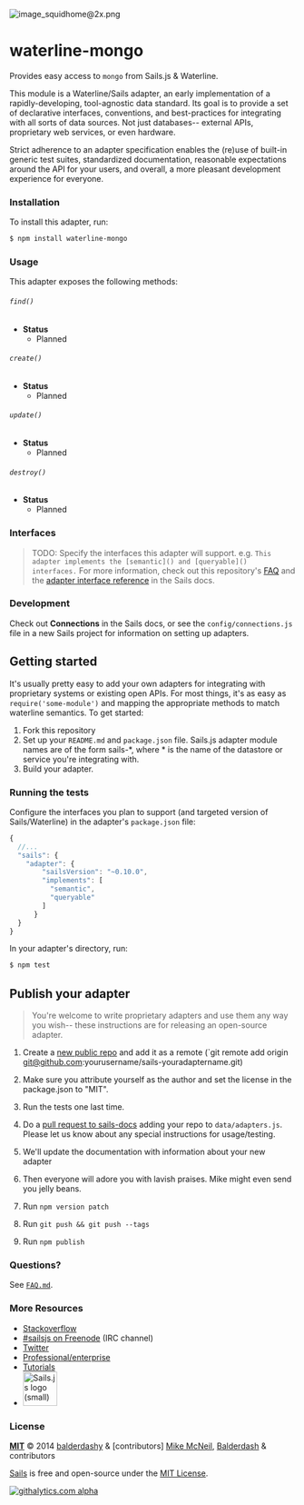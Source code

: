 ![image_squidhome@2x.png](http://i.imgur.com/RIvu9.png)

# waterline-mongo

Provides easy access to `mongo` from Sails.js & Waterline.

This module is a Waterline/Sails adapter, an early implementation of a rapidly-developing, tool-agnostic data standard.  Its goal is to provide a set of declarative interfaces, conventions, and best-practices for integrating with all sorts of data sources.  Not just databases-- external APIs, proprietary web services, or even hardware.

Strict adherence to an adapter specification enables the (re)use of built-in generic test suites, standardized documentation, reasonable expectations around the API for your users, and overall, a more pleasant development experience for everyone.


### Installation

To install this adapter, run:

```sh
$ npm install waterline-mongo
```




### Usage

This adapter exposes the following methods:

###### `find()`

+ **Status**
  + Planned

###### `create()`

+ **Status**
  + Planned

###### `update()`

+ **Status**
  + Planned

###### `destroy()`

+ **Status**
  + Planned



### Interfaces

>TODO:
>Specify the interfaces this adapter will support.
>e.g. `This adapter implements the [semantic]() and [queryable]() interfaces.`
> For more information, check out this repository's [FAQ](./FAQ.md) and the [adapter interface reference](https://github.com/balderdashy/sails-docs/blob/master/adapter-specification.md) in the Sails docs.


### Development

Check out **Connections** in the Sails docs, or see the `config/connections.js` file in a new Sails project for information on setting up adapters.

## Getting started
It's usually pretty easy to add your own adapters for integrating with proprietary systems or existing open APIs.  For most things, it's as easy as `require('some-module')` and mapping the appropriate methods to match waterline semantics.  To get started:

1. Fork this repository
2. Set up your `README.md` and `package.json` file.  Sails.js adapter module names are of the form sails-*, where * is the name of the datastore or service you're integrating with.
3. Build your adapter.




### Running the tests

Configure the interfaces you plan to support (and targeted version of Sails/Waterline) in the adapter's `package.json` file:

```javascript
{
  //...
  "sails": {
  	"adapter": {
	    "sailsVersion": "~0.10.0",
	    "implements": [
	      "semantic",
	      "queryable"
	    ]
	  }
  }
}
```

In your adapter's directory, run:

```sh
$ npm test
```


## Publish your adapter

> You're welcome to write proprietary adapters and use them any way you wish--
> these instructions are for releasing an open-source adapter.

1. Create a [new public repo](https://github.com/new) and add it as a remote (`git remote add origin git@github.com:yourusername/sails-youradaptername.git)
2. Make sure you attribute yourself as the author and set the license in the package.json to "MIT".
3. Run the tests one last time.
4. Do a [pull request to sails-docs](https://github.com/balderdashy/sails-docs/compare/) adding your repo to `data/adapters.js`.  Please let us know about any special instructions for usage/testing.
5. We'll update the documentation with information about your new adapter
6. Then everyone will adore you with lavish praises.  Mike might even send you jelly beans.

7. Run `npm version patch`
8. Run `git push && git push --tags`
9. Run `npm publish`




### Questions?

See [`FAQ.md`](./FAQ.md).



### More Resources

- [Stackoverflow](http://stackoverflow.com/questions/tagged/sails.js)
- [#sailsjs on Freenode](http://webchat.freenode.net/) (IRC channel)
- [Twitter](https://twitter.com/sailsjs)
- [Professional/enterprise](https://github.com/balderdashy/sails-docs/blob/master/FAQ.md#are-there-professional-support-options)
- [Tutorials](https://github.com/balderdashy/sails-docs/blob/master/FAQ.md#where-do-i-get-help)
- <a href="http://sailsjs.org" target="_blank" title="Node.js framework for building realtime APIs."><img src="https://github-camo.global.ssl.fastly.net/9e49073459ed4e0e2687b80eaf515d87b0da4a6b/687474703a2f2f62616c64657264617368792e6769746875622e696f2f7361696c732f696d616765732f6c6f676f2e706e67" width=60 alt="Sails.js logo (small)"/></a>


### License

**[MIT](./LICENSE)**
&copy; 2014 [balderdashy](http://github.com/balderdashy) & [contributors]
[Mike McNeil](http://michaelmcneil.com), [Balderdash](http://balderdash.co) & contributors

[Sails](http://sailsjs.org) is free and open-source under the [MIT License](http://sails.mit-license.org/).


[![githalytics.com alpha](https://cruel-carlota.pagodabox.com/8acf2fc2ca0aca8a3018e355ad776ed7 "githalytics.com")](http://githalytics.com/balderdashy/waterline-mongo/README.md)


